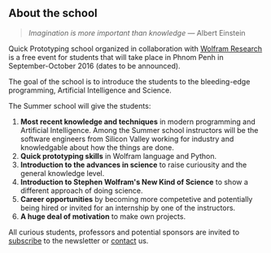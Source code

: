 ## About the school

> _Imagination is more important than knowledge_ — Albert Einstein

Quick Prototyping school organized in collaboration with [Wolfram Research](http://wolfram.com/) is a free event for students that will take place in Phnom Penh in September-October 2016 (dates to be announced).

The goal of the school is to introduce the students to the bleeding-edge programming, Artificial Intelligence and Science.

The Summer school will give the students:

1. __Most recent knowledge and techniques__ in modern programming and Artificial Intelligence. Among the Summer school instructors will be the software engineers from Silicon Valley working for industry and knowledgable about how the things are done.
2. __Quick prototyping skills__ in Wolfram language and Python.
3. __Introduction to the advances in science__ to raise curiousity and the general knowledge level.
4. __Introduction to Stephen Wolfram's New Kind of Science__ to show a different approach of doing science.
5. __Career opportunities__ by becoming more competetive and potentially being hired or invited for an internship by one of the instructors.
6. __A huge deal of motivation__ to make own projects.

All curious students, professors and potential sponsors are invited to [subscribe](#subscribe) to the newsletter or [contact](#contact) us.